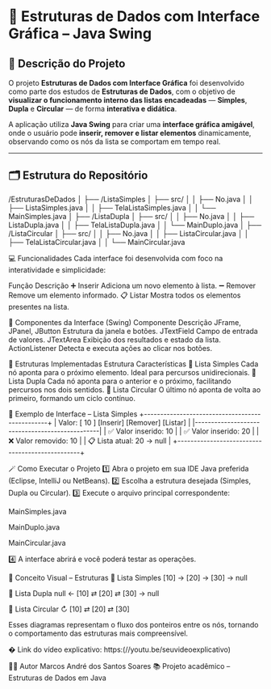 # 🧩 **Estruturas de Dados com Interface Gráfica – Java Swing**

## 📌 **Descrição do Projeto**
O projeto **Estruturas de Dados com Interface Gráfica** foi desenvolvido como parte dos estudos de **Estruturas de Dados**, com o objetivo de **visualizar o funcionamento interno das listas encadeadas** — **Simples**, **Dupla** e **Circular** — de forma **interativa e didática**.

A aplicação utiliza **Java Swing** para criar uma **interface gráfica amigável**, onde o usuário pode **inserir, remover e listar elementos** dinamicamente, observando como os nós da lista se comportam em tempo real.

---

## 🗂️ **Estrutura do Repositório**
/EstruturasDeDados
│
├── /ListaSimples
│   ├── src/
│   │   ├── No.java
│   │   ├── ListaSimples.java
│   │   ├── TelaListaSimples.java
│   │   └── MainSimples.java
│
├── /ListaDupla
│   ├── src/
│   │   ├── No.java
│   │   ├── ListaDupla.java
│   │   ├── TelaListaDupla.java
│   │   └── MainDuplo.java
│
├── /ListaCircular
│   ├── src/
│   │   ├── No.java
│   │   ├── ListaCircular.java
│   │   ├── TelaListaCircular.java
│   │   └── MainCircular.java


💻 Funcionalidades
Cada interface foi desenvolvida com foco na interatividade e simplicidade:

Função	Descrição
➕ Inserir	Adiciona um novo elemento à lista.
➖ Remover	Remove um elemento informado.
📋 Listar	Mostra todos os elementos presentes na lista.

🧱 Componentes da Interface (Swing)
Componente	Descrição
JFrame, JPanel, JButton	Estrutura da janela e botões.
JTextField	Campo de entrada de valores.
JTextArea	Exibição dos resultados e estado da lista.
ActionListener	Detecta e executa ações ao clicar nos botões.

🧠 Estruturas Implementadas
Estrutura	Características
🔹 Lista Simples	Cada nó aponta para o próximo elemento. Ideal para percursos unidirecionais.
🔸 Lista Dupla	Cada nó aponta para o anterior e o próximo, facilitando percursos nos dois sentidos.
🔵 Lista Circular	O último nó aponta de volta ao primeiro, formando um ciclo contínuo.

🧩 Exemplo de Interface – Lista Simples
+------------------------------------------------+
| Valor: [ 10 ] [Inserir] [Remover] [Listar]     |
|------------------------------------------------|
| ✅ Valor inserido: 10                          |
| ✅ Valor inserido: 20                          |
| ❌ Valor removido: 10                          |
| 📋 Lista atual: 20 -> null                     |
+------------------------------------------------+

🪄 Como Executar o Projeto
1️⃣ Abra o projeto em sua IDE Java preferida (Eclipse, IntelliJ ou NetBeans).
2️⃣ Escolha a estrutura desejada (Simples, Dupla ou Circular).
3️⃣ Execute o arquivo principal correspondente:

MainSimples.java

MainDuplo.java

MainCircular.java

4️⃣ A interface abrirá e você poderá testar as operações.


🧮 Conceito Visual – Estruturas
🔹 Lista Simples
[10] → [20] → [30] → null

🔸 Lista Dupla
null ← [10] ⇄ [20] ⇄ [30] → null

🔵 Lista Circular
↻ [10] ⇄ [20] ⇄ [30]
                 
     
     
Esses diagramas representam o fluxo dos ponteiros entre os nós, tornando o comportamento das estruturas mais compreensível.


�
 Link do vídeo explicativo: 
https:(//youtu.be/seuvideoexplicativo)


👨‍💻 Autor
Marcos André dos Santos Soares
📚 Projeto acadêmico – Estruturas de Dados em Java
